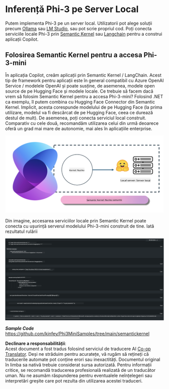 <!--
CO_OP_TRANSLATOR_METADATA:
{
  "original_hash": "bcf5dd7031db0031abdb9dd0c05ba118",
  "translation_date": "2025-05-09T12:08:59+00:00",
  "source_file": "md/01.Introduction/03/Local_Server_Inference.md",
  "language_code": "ro"
}
-->
# **Inferență Phi-3 pe Server Local**

Putem implementa Phi-3 pe un server local. Utilizatorii pot alege soluții precum [Ollama](https://ollama.com) sau [LM Studio](https://llamaedge.com), sau pot scrie propriul cod. Poți conecta serviciile locale Phi-3 prin [Semantic Kernel](https://github.com/microsoft/semantic-kernel?WT.mc_id=aiml-138114-kinfeylo) sau [Langchain](https://www.langchain.com/) pentru a construi aplicații Copilot.

## **Folosirea Semantic Kernel pentru a accesa Phi-3-mini**

În aplicația Copilot, creăm aplicații prin Semantic Kernel / LangChain. Acest tip de framework pentru aplicații este în general compatibil cu Azure OpenAI Service / modelele OpenAI și poate susține, de asemenea, modele open source de pe Hugging Face și modele locale. Ce trebuie să facem dacă vrem să folosim Semantic Kernel pentru a accesa Phi-3-mini? Folosind .NET ca exemplu, îl putem combina cu Hugging Face Connector din Semantic Kernel. Implicit, acesta corespunde modelului de pe Hugging Face (la prima utilizare, modelul va fi descărcat de pe Hugging Face, ceea ce durează destul de mult). De asemenea, poți conecta serviciul local construit. Comparativ cu cele două, recomandăm utilizarea celui din urmă deoarece oferă un grad mai mare de autonomie, mai ales în aplicațiile enterprise.

![sk](../../../../../translated_images/sk.c244b32f4811c6f0938b9e95b0b2f4b28105bff6495bdc3b24cd42b3e3e89bb9.ro.png)

Din imagine, accesarea serviciilor locale prin Semantic Kernel poate conecta cu ușurință serverul modelului Phi-3-mini construit de tine. Iată rezultatul rulării

![skrun](../../../../../translated_images/skrun.fb7a635a22ae8b7919d6e15c0eb27262526ed69728c5a1d2773a97d4562657c7.ro.png)

***Sample Code*** https://github.com/kinfey/Phi3MiniSamples/tree/main/semantickernel

**Declinare a responsabilității**:  
Acest document a fost tradus folosind serviciul de traducere AI [Co-op Translator](https://github.com/Azure/co-op-translator). Deși ne străduim pentru acuratețe, vă rugăm să rețineți că traducerile automate pot conține erori sau inexactități. Documentul original în limba sa nativă trebuie considerat sursa autorizată. Pentru informații critice, se recomandă traducerea profesională realizată de un traducător uman. Nu ne asumăm răspunderea pentru eventualele neînțelegeri sau interpretări greșite care pot rezulta din utilizarea acestei traduceri.